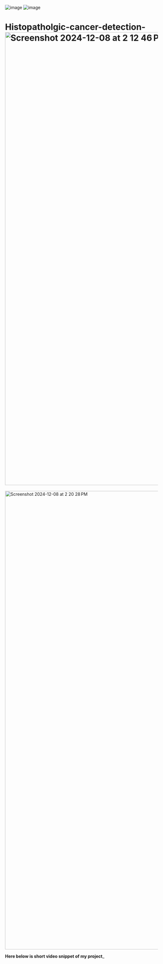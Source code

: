 ![image](https://github.com/user-attachments/assets/489705fc-cec3-4339-88c8-b607a0671359)
![image](https://github.com/user-attachments/assets/6c125637-a1e2-4d05-ba3e-4ced8c9f4261)

# Histopatholgic-cancer-detection-<img width="1494" alt="Screenshot 2024-12-08 at 2 12 46 PM" src="https://github.com/user-attachments/assets/54361d11-a66c-422e-bb95-0cf53df7a883">

<img width="1512" alt="Screenshot 2024-12-08 at 2 20 28 PM" src="https://github.com/user-attachments/assets/3b762250-321b-4ceb-83c1-2e27983df9bf">

____Here below is short video snippet of my project_____

